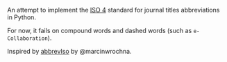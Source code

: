An attempt to implement the [ISO 4](https://en.wikipedia.org/wiki/ISO_4) standard for journal titles abbreviations in Python.

For now, it fails on compound words and dashed words (such as ``e-Collaboration``).

Inspired by [abbrevIso](https://github.com/marcinwrochna/abbrevIso) by @marcinwrochna.